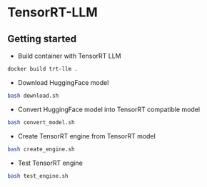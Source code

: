 # TensorRT-LLM

## Getting started

* Build container with TensorRT LLM
```bash
docker build trt-llm .
```

* Download HuggingFace model
```bash
bash download.sh
```

* Convert HuggingFace model into TensorRT compatible model
```bash
bash convert_model.sh
```

* Create TensorRT engine from TensorRT model
```bash
bash create_engine.sh
```

* Test TensorRT engine
```bash
bash test_engine.sh
```
